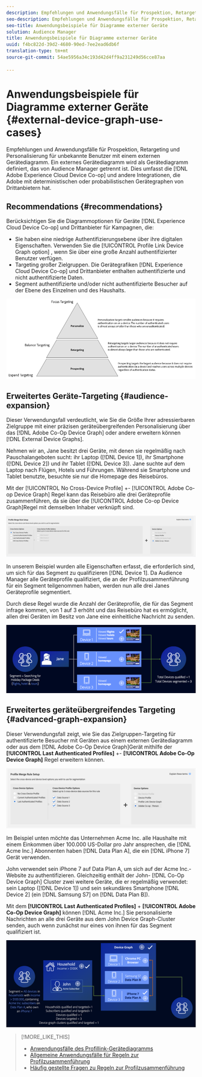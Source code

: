 ```yaml
---
description: Empfehlungen und Anwendungsfälle für Prospektion, Retargeting und Personalisierung für unbekannte Benutzer mit einem externen Gerätediagramm. Ein externes Gerätediagramm wird als Gerätediagramm definiert, das von Audience Manager getrennt ist. Dazu gehören die Adobe Experience Cloud Device Co-op und andere Integrationen, die Adobe mit deterministischen oder probabilistischen Gerätegrafikunternehmen von Drittanbietern hat.
seo-description: Empfehlungen und Anwendungsfälle für Prospektion, Retargeting und Personalisierung für unbekannte Benutzer mit einem externen Gerätediagramm. Ein externes Gerätediagramm wird als Gerätediagramm definiert, das von Audience Manager getrennt ist. Dazu gehören die Adobe Experience Cloud Device Co-op und andere Integrationen, die Adobe mit deterministischen oder probabilistischen Gerätegrafikunternehmen von Drittanbietern hat.
seo-title: Anwendungsbeispiele für Diagramme externer Geräte
solution: Audience Manager
title: Anwendungsbeispiele für Diagramme externer Geräte
uuid: f4bc822d-39d2-4680-90ed-7ee2ead6db6f
translation-type: tm+mt
source-git-commit: 54ae5956a34c193d42d4ff9a231249d56cce87aa

---
```



# Anwendungsbeispiele für Diagramme externer Geräte {#external-device-graph-use-cases}

Empfehlungen und Anwendungsfälle für Prospektion, Retargeting und Personalisierung für unbekannte Benutzer mit einem externen Gerätediagramm. Ein externes Gerätediagramm wird als Gerätediagramm definiert, das von Audience Manager getrennt ist. Dies umfasst die [!DNL Adobe Experience Cloud Device Co-op] und andere Integrationen, die Adobe mit deterministischen oder probabilistischen Gerätegraphen von Drittanbietern hat.

## Recommendations {#recommendations}

Berücksichtigen Sie die Diagrammoptionen für Geräte [!DNL Experience Cloud Device Co-op] und Drittanbieter für Kampagnen, die:

* Sie haben eine niedrige Authentifizierungsebene über ihre digitalen Eigenschaften. Verwenden Sie die [!UICONTROL Profile Link Device Graph option] , wenn Sie über eine große Anzahl authentifizierter Benutzer verfügen.
* Targeting großer Zielgruppen. Die Gerätegrafiken [!DNL Experience Cloud Device Co-op] und Drittanbieter enthalten authentifizierte und nicht authentifizierte Daten.
* Segment authentifizierte und/oder nicht authentifizierte Besucher auf der Ebene des Einzelnen und des Haushalts.

![](assets/merge-rule-triangle1.png)
<!-- 
## Prospecting/Branding Use Case {#prospecting-branding-use-cases}

A branding campaign is designed to reach as many people as possible. It places few limits on segment qualification. But, these campaigns can waste budget and impressions by constantly targeting people who see your content multiple times and don't convert. A [!UICONTROL Profile Merge] rule that uses the [!DNL Device Co-op] or third-party option can help you create an efficient branding campaign. For example, you can add these unknown users to a "not in-market" segment after seeing them across multiple devices for your set frequency cap.

<table id="table_00F6EED172574E80A38CADA8A92A23B1"> 
 <thead> 
  <tr> 
   <th colname="col1" class="entry"> Use Case </th> 
   <th colname="col2" class="entry"> Description </th> 
  </tr> 
 </thead>
 <tbody> 
  <tr> 
   <td colname="col1"> <p> <b>Conditions</b> </p> </td> 
   <td colname="col2">This use case assumes these conditions: <p> 
     <ul id="ul_F5CA7EE525774F7EBA5FBB5F94E4EDC8"> 
      <li id="li_81AE304924724146A24FAB5B6533AD8E">You want to deliver a maximum of 10 impressions to an anonymous user for a specific ad campaign. </li> 
      <li id="li_E371F989735245B0B82433DE240D56D0">A user has 4 devices and may or may not have authenticated on your site. </li> 
      <li id="li_9231ABE15CA249E6B79D8BF0E511FD33">An anonymous user sees the ad a total of 10 times while browsing in an unauthenticated state on their current device and 3 devices linked to the current device by an external device graph. </li> 
      <li id="li_8C276C07019C49EFA3A0D0D54CF73C31">You have defined an <span class="keyword"> Audience Manager</span> segment to qualify anonymous users after they have seen 10 impressions. </li> 
     </ul> </p> </td> 
  </tr> 
  <tr> 
   <td colname="col1"> <p> <b>Results</b> </p> </td> 
   <td colname="col2"> <p>Given these conditions, <span class="keyword"> Audience Manager</span>: </p> <p> 
     <ul id="ul_8E988B1005324526BC6DC6637BBACCFB"> 
      <li id="li_C9DD546754914BACB8F4C92C7D4ED70E">Merges the anonymous, unauthenticated activity collected from the current device and the 3 devices linked by the external device graph (the ad impressions from each device). </li> 
      <li id="li_FB55CB9116074525BA30FF062D1136AE">Evaluates the unauthenticated user for segment qualification based on a combination of anonymous activity across all 3 devices linked by the external device graph and the current device. </li> 
      <li id="li_B28EB32F718145A7ABBDAC0AF75E2AFC">Sends the segment to any real-time destination for use as a suppression segment on the current device and all 3 devices linked by the external device graph. </li> 
     </ul> </p> </td> 
  </tr> 
 </tbody> 
</table>

## Retargeting or Site Personalization Use Case {#retargeting-use-case}

These strategies are designed to bring an unauthenticated or unknown user back to your site or personalize their browsing experience while they're on-site.

<table id="table_0EE2052AA3E744B3B76036FC06B5A453"> 
 <thead> 
  <tr> 
   <th colname="col1" class="entry"> Use Case </th> 
   <th colname="col2" class="entry"> Description </th> 
  </tr> 
 </thead>
 <tbody> 
  <tr> 
   <td colname="col1"> <p> <b>Conditions</b> </p> </td> 
   <td colname="col2">This use case assumes these conditions: <p> 
     <ul id="ul_FD0B869B4AF3453FAEC9BA3A45ABF039"> 
      <li id="li_8E30BAED42E94AB3B81FCB1C7464E5FC">You want to deliver a personalized on-site and/or off-site experience to an anonymous user based on their activity on your site while in an unauthenticated state. </li> 
      <li id="li_3DBE53BA94324F1BA1C52A37AD4E426C">A user has multiple devices and may or may not have authenticated to your site. </li> 
      <li id="li_F867AFBDC1A54CD6A68AB0EC196E27C9">A user views multiple pages on your site while browsing in an unauthenticated state on their current device and 3 other devices linked by an external device graph. </li> 
      <li id="li_7E35D77949CE4E69BD51655AA4C40BEE">You have defined an <span class="keyword"> Audience Manager</span> segment to qualify users after they have viewed multiple pages on your site while browsing in an unauthenticated state.</li>
     </ul> </p> </td> 
  </tr> 
  <tr> 
   <td colname="col1"> <p> <b>Results</b> </p> </td> 
   <td colname="col2"> <p>Given these conditions, <span class="wintitle"> Audience Manager</span>: </p> <p> 
     <ul id="ul_301339426B0643B295DC5B17E1939CFB"> 
      <li id="li_7E8BC3B179804F4A929497DE81E76911">Merges the anonymous, unauthenticated activity collected from the current devices and the 3 devices linked by the external device graph (the multiple page views from each device). </li> 
      <li id="li_803EFD58AA124A5BBC8279C4DC695544">Evaluates the unauthenticated user for segment qualification based on a combination of anonymous activity across all 3 devices linked by the external device graph and the current device. </li> 
      <li id="li_98D749268CC5456CBC9CF3BF5EB91BA8">Sends the segment to any real-time destination to deliver a personalized on-site and/or off-site experience across the current device and all 3 devices linked by the external device graph. </li>
     </ul> </p> </td>
  </tr>
 </tbody>
</table> -->

## Erweitertes Geräte-Targeting {#audience-expansion}

Dieser Verwendungsfall verdeutlicht, wie Sie die Größe Ihrer adressierbaren Zielgruppe mit einer präzisen geräteübergreifenden Personalisierung über das [!DNL Adobe Co-Op Device Graph] oder andere erweitern können [!DNL External Device Graphs].

Nehmen wir an, Jane besitzt drei Geräte, mit denen sie regelmäßig nach Pauschalangeboten sucht: ihr Laptop ([!DNL Device 1]), ihr Smartphone ([!DNL Device 2]) und ihr Tablet ([!DNL Device 3]). Jane suchte auf dem Laptop nach Flügen, Hotels und Führungen. Während sie Smartphone und Tablet benutzte, besuchte sie nur die Homepage des Reisebüros.

Mit der [!UICONTROL No Cross-Device Profile] +- [!UICONTROL Adobe Co-op Device Graph] Regel kann das Reisebüro alle drei Geräteprofile zusammenführen, da sie über die [!UICONTROL Adobe Co-op Device Graph]Regel mit demselben Inhaber verknüpft sind.

![Zielgruppenausdehnungsregel](assets/audience-expansion-rule.png)

In unserem Beispiel wurden alle Eigenschaften erfasst, die erforderlich sind, um sich für das Segment zu qualifizieren [!DNL Device 1]. Da Audience Manager alle Geräteprofile qualifiziert, die an der Profilzusammenführung für ein Segment teilgenommen haben, werden nun alle drei Janes Geräteprofile segmentiert.

Durch diese Regel wurde die Anzahl der Geräteprofile, die für das Segment infrage kommen, von 1 auf 3 erhöht und das Reisebüro hat es ermöglicht, allen drei Geräten im Besitz von Jane eine einheitliche Nachricht zu senden.

![Zielgruppenerweiterung](assets/audience-expansion.png)

## Erweitertes geräteübergreifendes Targeting {#advanced-graph-expansion}

Dieser Verwendungsfall zeigt, wie Sie das Zielgruppen-Targeting für authentifizierte Besucher mit Geräten aus einem externen Gerätediagramm oder aus dem [!DNL Adobe Co-Op Device Graph]Gerät mithilfe der **[!UICONTROL Last Authenticated Profiles]** +- **[!UICONTROL Adobe Co-Op Device Graph]** Regel erweitern können.

![last-device-graph](assets/last-device-coop.png)

Im Beispiel unten möchte das Unternehmen Acme Inc. alle Haushalte mit einem Einkommen über 100.000 US-Dollar pro Jahr ansprechen, die [!DNL Acme Inc.] Abonnenten haben [!DNL Data Plan A], die ein [!DNL iPhone 7] Gerät verwenden.

John verwendet sein iPhone 7 auf Data Plan A, um sich auf der Acme Inc.-Website zu authentifizieren. Gleichzeitig enthält der John- [!DNL Co-Op Device Graph] Cluster zwei weitere Geräte, die er regelmäßig verwendet: sein Laptop ([!DNL Device 1]) und sein sekundäres Smartphone [!DNL Device 2] (ein [!DNL Samsung S7] on [!DNL Data Plan B]).

Mit dem **[!UICONTROL Last Authenticated Profiles]** + **[!UICONTROL Adobe Co-Op Device Graph]** können [!DNL Acme Inc.] Sie personalisierte Nachrichten an alle drei Geräte aus dem John Device Graph-Cluster senden, auch wenn zunächst nur eines von ihnen für das Segment qualifiziert ist.

![advanced-graph-extension](assets/advanced-device-graph-expansion.png)

>[!MORE_LIKE_THIS]
>
>* [Anwendungsfälle des Profillink-Gerätediagramms](profile-link-use-case.md)
>* [Allgemeine Anwendungsfälle für Regeln zur Profilzusammenführung](merge-rule-targeting-options.md)
>* [Häufig gestellte Fragen zu Regeln zur Profilzusammenführung](../../faq/faq-profile-merge.md)

